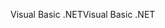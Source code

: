 <span data-ttu-id="e8e15-101">Visual Basic .NET</span><span class="sxs-lookup"><span data-stu-id="e8e15-101">Visual Basic .NET</span></span>